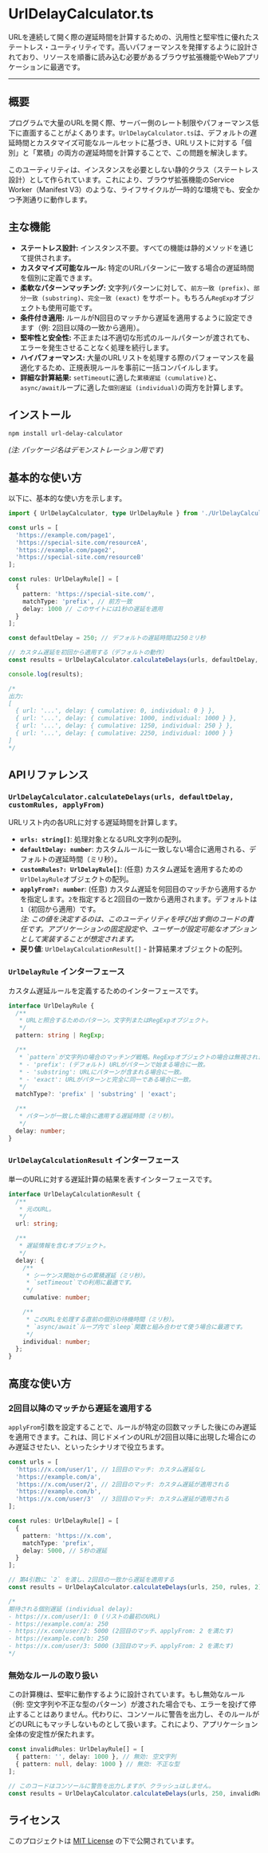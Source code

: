 # UrlDelayCalculator.ts

URLを連続して開く際の遅延時間を計算するための、汎用性と堅牢性に優れたステートレス・ユーティリティです。高いパフォーマンスを発揮するように設計されており、リソースを順番に読み込む必要があるブラウザ拡張機能やWebアプリケーションに最適です。

---

## 概要

プログラムで大量のURLを開く際、サーバー側のレート制限やパフォーマンス低下に直面することがよくあります。`UrlDelayCalculator.ts`は、デフォルトの遅延時間とカスタマイズ可能なルールセットに基づき、URLリストに対する「個別」と「累積」の両方の遅延時間を計算することで、この問題を解決します。

このユーティリティは、インスタンスを必要としない静的クラス（ステートレス設計）として作られています。これにより、ブラウザ拡張機能のService Worker（Manifest V3）のような、ライフサイクルが一時的な環境でも、安全かつ予測通りに動作します。

## 主な機能

- **ステートレス設計:** インスタンス不要。すべての機能は静的メソッドを通じて提供されます。
- **カスタマイズ可能なルール:** 特定のURLパターンに一致する場合の遅延時間を個別に定義できます。
- **柔軟なパターンマッチング:** 文字列パターンに対して、`前方一致 (prefix)`、`部分一致 (substring)`、`完全一致 (exact)` をサポート。もちろん`RegExp`オブジェクトも使用可能です。
- **条件付き適用:** ルールがN回目のマッチから遅延を適用するように設定できます（例: 2回目以降の一致から適用）。
- **堅牢性と安全性:** 不正または不適切な形式のルールパターンが渡されても、エラーを発生させることなく処理を続行します。
- **ハイパフォーマンス:** 大量のURLリストを処理する際のパフォーマンスを最適化するため、正規表現ルールを事前に一括コンパイルします。
- **詳細な計算結果:** `setTimeout`に適した`累積遅延 (cumulative)`と、`async/await`ループに適した`個別遅延 (individual)`の両方を計算します。

## インストール

```bash
npm install url-delay-calculator
```
*(注: パッケージ名はデモンストレーション用です)*

## 基本的な使い方

以下に、基本的な使い方を示します。

```typescript
import { UrlDelayCalculator, type UrlDelayRule } from './UrlDelayCalculator';

const urls = [
  'https://example.com/page1',
  'https://special-site.com/resourceA',
  'https://example.com/page2',
  'https://special-site.com/resourceB'
];

const rules: UrlDelayRule[] = [
  {
    pattern: 'https://special-site.com/',
    matchType: 'prefix', // 前方一致
    delay: 1000 // このサイトには1秒の遅延を適用
  }
];

const defaultDelay = 250; // デフォルトの遅延時間は250ミリ秒

// カスタム遅延を初回から適用する（デフォルトの動作）
const results = UrlDelayCalculator.calculateDelays(urls, defaultDelay, rules);

console.log(results);

/*
出力:
[
  { url: '...', delay: { cumulative: 0, individual: 0 } },
  { url: '...', delay: { cumulative: 1000, individual: 1000 } },
  { url: '...', delay: { cumulative: 1250, individual: 250 } },
  { url: '...', delay: { cumulative: 2250, individual: 1000 } }
]
*/
```

## APIリファレンス

### `UrlDelayCalculator.calculateDelays(urls, defaultDelay, customRules, applyFrom)`

URLリスト内の各URLに対する遅延時間を計算します。

- **`urls: string[]`**: 処理対象となるURL文字列の配列。
- **`defaultDelay: number`**: カスタムルールに一致しない場合に適用される、デフォルトの遅延時間（ミリ秒）。
- **`customRules?: UrlDelayRule[]`**: (任意) カスタム遅延を適用するための`UrlDelayRule`オブジェクトの配列。
- **`applyFrom?: number`**: (任意) カスタム遅延を何回目のマッチから適用するかを指定します。`2`を指定すると2回目の一致から適用されます。デフォルトは`1`（初回から適用）です。<br>_注: この値を決定するのは、このユーティリティを呼び出す側のコードの責任です。アプリケーションの固定設定や、ユーザーが設定可能なオプションとして実装することが想定されます。_
- **戻り値**: `UrlDelayCalculationResult[]` - 計算結果オブジェクトの配列。

### `UrlDelayRule` インターフェース

カスタム遅延ルールを定義するためのインターフェースです。

```typescript
interface UrlDelayRule {
  /**
   * URLと照合するためのパターン。文字列またはRegExpオブジェクト。
   */
  pattern: string | RegExp;

  /**
   * `pattern`が文字列の場合のマッチング戦略。RegExpオブジェクトの場合は無視されます。
   * - 'prefix': (デフォルト) URLがパターンで始まる場合に一致。
   * - 'substring': URLにパターンが含まれる場合に一致。
   * - 'exact': URLがパターンと完全に同一である場合に一致。
   */
  matchType?: 'prefix' | 'substring' | 'exact';

  /**
   * パターンが一致した場合に適用する遅延時間（ミリ秒）。
   */
  delay: number;
}
```

### `UrlDelayCalculationResult` インターフェース

単一のURLに対する遅延計算の結果を表すインターフェースです。

```typescript
interface UrlDelayCalculationResult {
  /**
   * 元のURL。
   */
  url: string;

  /**
   * 遅延情報を含むオブジェクト。
   */
  delay: {
    /**
     * シーケンス開始からの累積遅延（ミリ秒）。
     * `setTimeout`での利用に最適です。
     */
    cumulative: number;

    /**
     * このURLを処理する直前の個別の待機時間（ミリ秒）。
     * `async/await`ループ内で`sleep`関数と組み合わせて使う場合に最適です。
     */
    individual: number;
  };
}
```

## 高度な使い方

### 2回目以降のマッチから遅延を適用する

`applyFrom`引数を設定することで、ルールが特定の回数マッチした後にのみ遅延を適用できます。これは、同じドメインのURLが2回目以降に出現した場合にのみ遅延させたい、といったシナリオで役立ちます。

```typescript
const urls = [
  'https://x.com/user/1', // 1回目のマッチ: カスタム遅延なし
  'https://example.com/a',
  'https://x.com/user/2', // 2回目のマッチ: カスタム遅延が適用される
  'https://example.com/b',
  'https://x.com/user/3'  // 3回目のマッチ: カスタム遅延が適用される
];

const rules: UrlDelayRule[] = [
  {
    pattern: 'https://x.com',
    matchType: 'prefix',
    delay: 5000, // 5秒の遅延
  }
];

// 第4引数に `2` を渡し、2回目の一致から遅延を適用する
const results = UrlDelayCalculator.calculateDelays(urls, 250, rules, 2);

/*
期待される個別遅延 (individual delay):
- https://x.com/user/1: 0 (リストの最初のURL)
- https://example.com/a: 250
- https://x.com/user/2: 5000 (2回目のマッチ、applyFrom: 2 を満たす)
- https://example.com/b: 250
- https://x.com/user/3: 5000 (3回目のマッチ、applyFrom: 2 を満たす)
*/
```

### 無効なルールの取り扱い

この計算機は、堅牢に動作するように設計されています。もし無効なルール（例: 空文字列や不正な型のパターン）が渡された場合でも、エラーを投げて停止することはありません。代わりに、コンソールに警告を出力し、そのルールがどのURLにもマッチしないものとして扱います。これにより、アプリケーション全体の安定性が保たれます。

```typescript
const invalidRules: UrlDelayRule[] = [
  { pattern: '', delay: 1000 }, // 無効: 空文字列
  { pattern: null, delay: 1000 } // 無効: 不正な型
];

// このコードはコンソールに警告を出力しますが、クラッシュはしません。
const results = UrlDelayCalculator.calculateDelays(urls, 250, invalidRules);
```

## ライセンス

このプロジェクトは [MIT License](../../../../../../../LICENSE.md) の下で公開されています。

